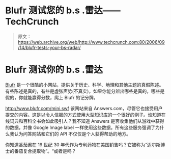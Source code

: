 # Blufr 测试您的 b.s .雷达——TechCrunch

> 原文：<https://web.archive.org/web/http://www.techcrunch.com:80/2006/09/14/blufr-tests-your-bs-radar/>

# Blufr 测试你的 b.s .雷达

 [](https://web.archive.org/web/20220520071155/http://blufr.com/) [Blufr](https://web.archive.org/web/20220520071155/http://blufr.com/) 是一个很酷的小网站，提供关于历史、科学、地理和其他主题的真假陈述。有些陈述是真的，有些是虚张声势(不真实)，如果你能分辨出哪些是真的，哪些是假的，你就能赢得分数，爬上 Blufr 的记分牌。

http://www.blufr.com/mini.swf 该网站来自 Answers.com，尽管它也接受用户提交的内容。这是以令人信服的方式使用大型知识库的一个很好的例子。谁知道在线词典和百科全书会如此吸引人？我不知道 Answers 是否收集他们从游戏中获得的数据，并像 Google Image label 一样使用这些数据。所有这些服务强调了为什么我认为问答网站和它们的 API 不仅仅是个人获得帮助的地方。

你知道番茄酱在 19 世纪 30 年代作为专利药物在美国销售吗？它被称为“迈尔斯博士的番茄复合提取物”。“或者是吗？
